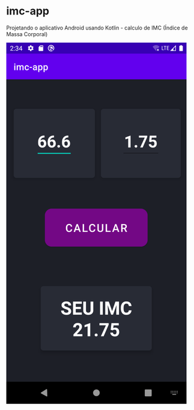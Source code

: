# imc-app
Projetando o aplicativo Android usando Kotlin - calculo de IMC (Índice de Massa Corporal) 

<img src="https://github.com/gisesonia/imc-app/blob/master/Screenshot_IMCAPP.png">
